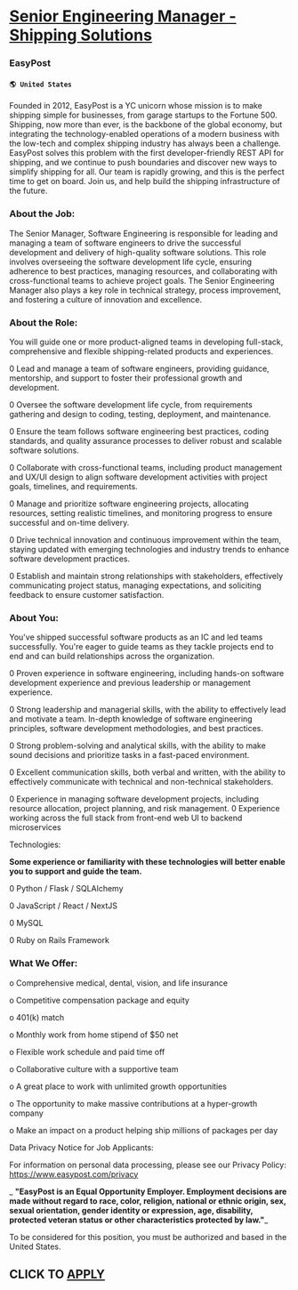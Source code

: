 # [Senior Engineering Manager - Shipping Solutions](https://www.remotewlb.com/apply/senior-engineering-manager-shipping-solutions-80908)  
### EasyPost  
#### `🌎 United States`  

Founded in 2012, EasyPost is a YC unicorn whose mission is to make shipping simple for businesses, from garage startups to the Fortune 500. Shipping, now more than ever, is the backbone of the global economy, but integrating the technology-enabled operations of a modern business with the low-tech and complex shipping industry has always been a challenge. EasyPost solves this problem with the first developer-friendly REST API for shipping, and we continue to push boundaries and discover new ways to simplify shipping for all. Our team is rapidly growing, and this is the perfect time to get on board. Join us, and help build the shipping infrastructure of the future.

### About the Job:

The Senior Manager, Software Engineering is responsible for leading and managing a team of software engineers to drive the successful development and delivery of high-quality software solutions. This role involves overseeing the software development life cycle, ensuring adherence to best practices, managing resources, and collaborating with cross-functional teams to achieve project goals. The Senior Engineering Manager also plays a key role in technical strategy, process improvement, and fostering a culture of innovation and excellence.

### About the Role:

You will guide one or more product-aligned teams in developing full-stack, comprehensive and flexible shipping-related products and experiences.

0 Lead and manage a team of software engineers, providing guidance, mentorship, and support to foster their professional growth and development.

0 Oversee the software development life cycle, from requirements gathering and design to coding, testing, deployment, and maintenance.

0 Ensure the team follows software engineering best practices, coding standards, and quality assurance processes to deliver robust and scalable software solutions.

0 Collaborate with cross-functional teams, including product management and UX/UI design to align software development activities with project goals, timelines, and requirements.

0 Manage and prioritize software engineering projects, allocating resources, setting realistic timelines, and monitoring progress to ensure successful and on-time delivery.

0 Drive technical innovation and continuous improvement within the team, staying updated with emerging technologies and industry trends to enhance software development practices.

0 Establish and maintain strong relationships with stakeholders, effectively communicating project status, managing expectations, and soliciting feedback to ensure customer satisfaction.

### About You:

You've shipped successful software products as an IC and led teams successfully. You're eager to guide teams as they tackle projects end to end and can build relationships across the organization.

0 Proven experience in software engineering, including hands-on software development experience and previous leadership or management experience.

0 Strong leadership and managerial skills, with the ability to effectively lead and motivate a team. In-depth knowledge of software engineering principles, software development methodologies, and best practices.

0 Strong problem-solving and analytical skills, with the ability to make sound decisions and prioritize tasks in a fast-paced environment.

0 Excellent communication skills, both verbal and written, with the ability to effectively communicate with technical and non-technical stakeholders.

0 Experience in managing software development projects, including resource allocation, project planning, and risk management. 0 Experience working across the full stack from front-end web UI to backend microservices

Technologies:

 **Some experience or familiarity with these technologies will better enable you to support and guide the team.**

0 Python / Flask / SQLAlchemy

0 JavaScript / React / NextJS

0 MySQL

0 Ruby on Rails Framework

### What We Offer:

o Comprehensive medical, dental, vision, and life insurance

o Competitive compensation package and equity

o 401(k) match

o Monthly work from home stipend of $50 net

o Flexible work schedule and paid time off

o Collaborative culture with a supportive team

o A great place to work with unlimited growth opportunities

o The opportunity to make massive contributions at a hyper-growth company

o Make an impact on a product helping ship millions of packages per day

Data Privacy Notice for Job Applicants:

For information on personal data processing, please see our Privacy Policy: https://www.easypost.com/privacy

 _ **"EasyPost is an Equal Opportunity Employer. Employment decisions are made without regard to race, color, religion, national or ethnic origin, sex, sexual orientation, gender identity or expression, age, disability, protected veteran status or other characteristics protected by law."**_

To be considered for this position, you must be authorized and based in the United States.

  
## CLICK TO [APPLY](https://www.remotewlb.com/apply/senior-engineering-manager-shipping-solutions-80908)

